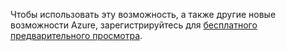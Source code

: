 Чтобы использовать эту возможность, а также другие новые возможности Azure, зарегистрируйтесь для [бесплатного предварительного просмотра](https://account.windowsazure.com/PreviewFeatures).


